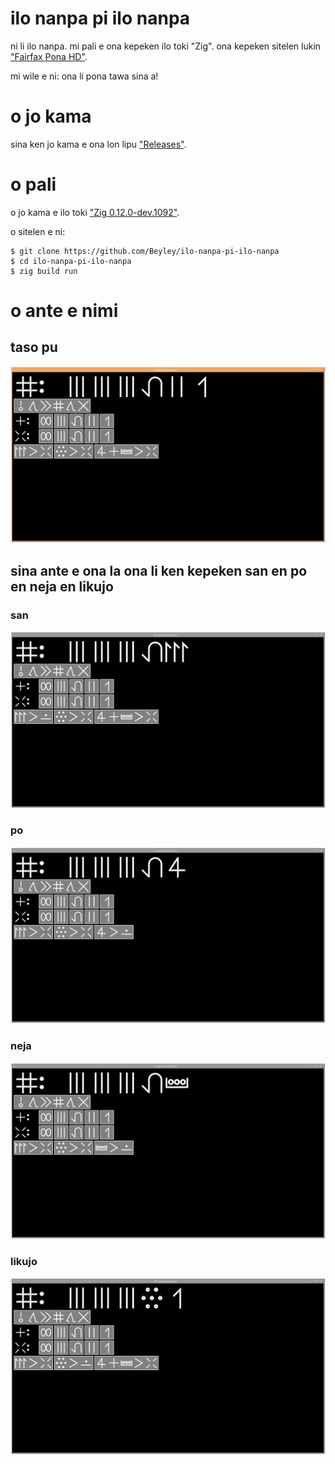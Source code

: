 # ilo nanpa pi ilo nanpa

ni li ilo nanpa. mi pali e ona kepeken ilo toki "Zig". ona kepeken sitelen lukin ["Fairfax Pona HD"](https://www.kreativekorp.com/software/fonts/fairfaxponahd/).

mi wile e ni: ona li pona tawa sina a!

# o jo kama

sina ken jo kama e ona lon lipu ["Releases"](https://github.com/Beyley/ilo-nanpa-pi-ilo-nanpa/releases).

# o pali

o jo kama e ilo toki ["Zig 0.12.0-dev.1092"](https://machengine.org/about/zig-version/).

o sitelen e ni: 
```
$ git clone https://github.com/Beyley/ilo-nanpa-pi-ilo-nanpa
$ cd ilo-nanpa-pi-ilo-nanpa
$ zig build run
```

# o ante e nimi

## taso pu

![pu](res/pu.png)

## sina ante e ona la ona li ken kepeken san en po en neja en likujo

### san

![san](res/san.png)

### po

![po](res/po.png)

### neja

![neja](res/neja.png)

### likujo

![likujo](res/likujo.png)
